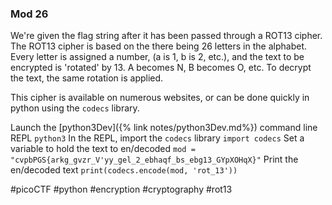 ### Mod 26
We're given the flag string after it has been passed through a ROT13 cipher.
The ROT13 cipher is based on the there being 26 letters in the alphabet. Every letter is assigned a number, (a is 1, b is 2, etc.), and the text to be encrypted is 'rotated' by 13. A becomes N, B becomes O, etc. To decrypt the text, the same rotation is applied.

This cipher is available on numerous websites, or can be done quickly in python using the `codecs` library.

Launch the [python3Dev]({% link notes/python3Dev.md%}) command line REPL
`python3`
In the REPL, import the `codecs` library
`import codecs`
Set a variable to hold the text to en/decoded
`mod = "cvpbPGS{arkg_gvzr_V'yy_gel_2_ebhaqf_bs_ebg13_GYpXOHqX}"`
Print the en/decoded text
`print(codecs.encode(mod, 'rot_13'))`

#picoCTF #python #encryption #cryptography #rot13
